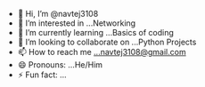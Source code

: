- 👋 Hi, I’m @navtej3108
- 👀 I’m interested in ...Networking
- 🌱 I’m currently learning ...Basics of coding
- 💞️ I’m looking to collaborate on ...Python Projects
- 📫 How to reach me ...navtej3108@gmail.com
- 😄 Pronouns: ...He/Him
- ⚡ Fun fact: ...

<!---
navtej3108/navtej3108 is a ✨ special ✨ repository because its `README.md` (this file) appears on your GitHub profile.
You can click the Preview link to take a look at your changes.
--->
